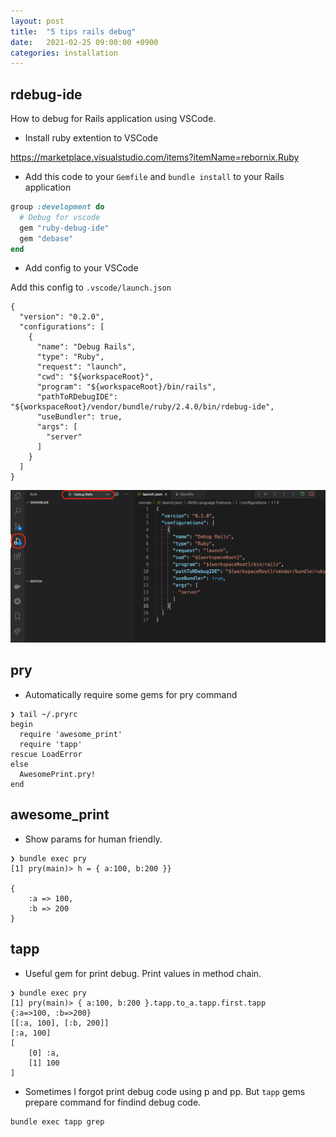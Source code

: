 ```yaml
---
layout: post
title:  "5 tips rails debug"
date:   2021-02-25 09:00:00 +0900
categories: installation
---
```


## rdebug-ide

How to debug for Rails application using VSCode.

- Install ruby extention to VSCode

https://marketplace.visualstudio.com/items?itemName=rebornix.Ruby

- Add this code to your `Gemfile` and `bundle install` to your Rails application

```ruby
group :development do
  # Debug for vscode
  gem "ruby-debug-ide"
  gem "debase"
end
```
- Add config to your VSCode

Add this config to `.vscode/launch.json`

```
{
  "version": "0.2.0",
  "configurations": [
    {
      "name": "Debug Rails",
      "type": "Ruby",
      "request": "launch",
      "cwd": "${workspaceRoot}",
      "program": "${workspaceRoot}/bin/rails",
      "pathToRDebugIDE": "${workspaceRoot}/vendor/bundle/ruby/2.4.0/bin/rdebug-ide",
      "useBundler": true,
      "args": [
        "server"
      ]
    }
  ]
}
```

![vscode](/images/2021-02-25-vscode.png)

## pry

- Automatically require some gems for pry command


```shell
❯ tail ~/.pryrc
begin
  require 'awesome_print'
  require 'tapp'
rescue LoadError
else
  AwesomePrint.pry!
end
```
## awesome_print

- Show params for human friendly.

```shell
❯ bundle exec pry
[1] pry(main)> h = { a:100, b:200 }}

{
    :a => 100,
    :b => 200
}
```

## tapp

- Useful gem for print debug. Print values in method chain.

```shell
❯ bundle exec pry
[1] pry(main)> { a:100, b:200 }.tapp.to_a.tapp.first.tapp
{:a=>100, :b=>200}
[[:a, 100], [:b, 200]]
[:a, 100]
[
    [0] :a,
    [1] 100
]
```

- Sometimes I forgot print debug code using p and pp. But `tapp` gems prepare command for findind debug code.

```shell
bundle exec tapp grep
```